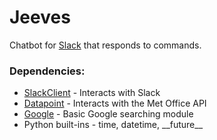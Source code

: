 # Jeeves
Chatbot for [Slack](https://slack.com/) that responds to commands.

### Dependencies:

 - [SlackClient](https://pypi.python.org/pypi/slackclient/1.0.4) - Interacts with Slack
 - [Datapoint](https://pypi.python.org/pypi/datapoint/0.4.3) - Interacts with the Met Office API
 - [Google](https://pypi.python.org/pypi/google/1.9.3) - Basic Google searching module
 - Python built-ins - time, datetime, \_\_future\_\_
